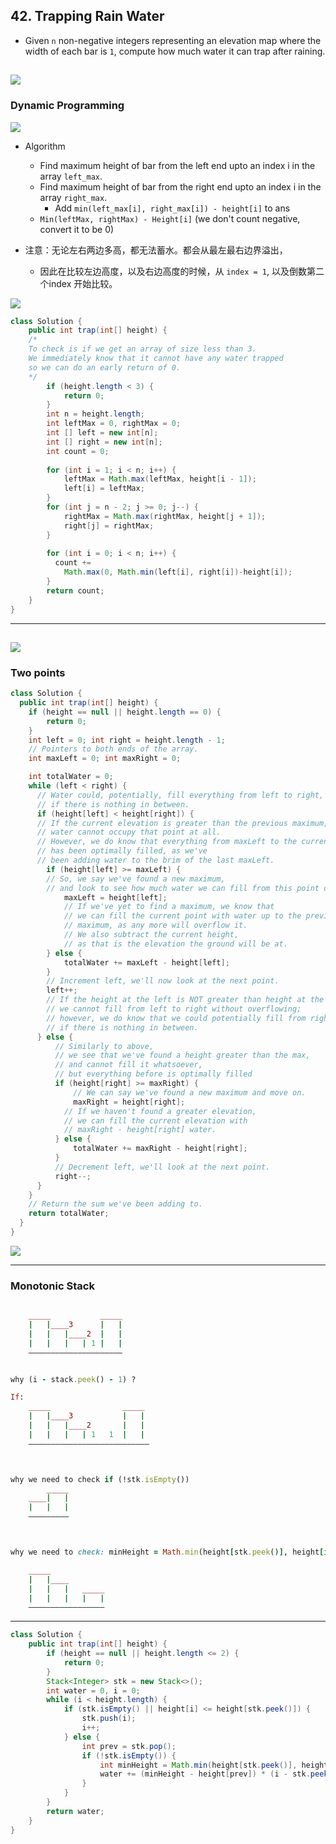 ## 42. Trapping Rain Water

- Given `n` non-negative integers representing an elevation map where the width of each 
  bar is `1`, compute how much water it can trap after raining.

![](img/2021-09-25-16-21-26.png)
---

### Dynamic Programming

![](img/2021-09-25-16-26-52.png)

- Algorithm
  - Find maximum height of bar from the left end upto an index i in the array `left_max`.
  - Find maximum height of bar from the right end upto an index i in the array `right_max`.
    - Add `min(left_max[i], right_max[i]) - height[i]` to ans
  - `Min(leftMax, rightMax) - Height[i]` (we don't count negative, convert it to be 0)

- 注意：无论左右两边多高，都无法蓄水。都会从最左最右边界溢出，
  - 因此在比较左边高度，以及右边高度的时候，从 `index = 1`, 以及倒数第二个index 开始比较。

![](img/2022-05-03-10-01-52.png)

```java
class Solution {
    public int trap(int[] height) {
    /* 
    To check is if we get an array of size less than 3. 
    We immediately know that it cannot have any water trapped 
    so we can do an early return of 0.
    */
        if (height.length < 3) {
            return 0;
        }
        int n = height.length;
        int leftMax = 0, rightMax = 0;
        int [] left = new int[n];
        int [] right = new int[n];
        int count = 0;
        
        for (int i = 1; i < n; i++) {
            leftMax = Math.max(leftMax, height[i - 1]);
            left[i] = leftMax;
        }
        for (int j = n - 2; j >= 0; j--) {
            rightMax = Math.max(rightMax, height[j + 1]);
            right[j] = rightMax;
        }
        
        for (int i = 0; i < n; i++) {
          count += 
            Math.max(0, Math.min(left[i], right[i])-height[i]);
        }
        return count;
    }
}
```
---
![](img/2022-02-06-22-24-42.png)
---

### Two points

```java
class Solution {
  public int trap(int[] height) {
    if (height == null || height.length == 0) {
        return 0;
    }
    int left = 0; int right = height.length - 1; 
    // Pointers to both ends of the array.
    int maxLeft = 0; int maxRight = 0;

    int totalWater = 0;
    while (left < right) {
      // Water could, potentially, fill everything from left to right, 
      // if there is nothing in between.
      if (height[left] < height[right]) {
      // If the current elevation is greater than the previous maximum, 
      // water cannot occupy that point at all.
      // However, we do know that everything from maxLeft to the current index, 
      // has been optimally filled, as we've
      // been adding water to the brim of the last maxLeft.
        if (height[left] >= maxLeft) { 
        // So, we say we've found a new maximum, 
        // and look to see how much water we can fill from this point on.
            maxLeft = height[left]; 
            // If we've yet to find a maximum, we know that 
            // we can fill the current point with water up to the previous
            // maximum, as any more will overflow it. 
            // We also subtract the current height, 
            // as that is the elevation the ground will be at.
        } else { 
            totalWater += maxLeft - height[left]; 
        }
        // Increment left, we'll now look at the next point.
        left++;
        // If the height at the left is NOT greater than height at the right, 
        // we cannot fill from left to right without overflowing; 
        // however, we do know that we could potentially fill from right to left, 
        // if there is nothing in between.
      } else {
          // Similarly to above, 
          // we see that we've found a height greater than the max, 
          // and cannot fill it whatsoever, 
          // but everything before is optimally filled
          if (height[right] >= maxRight) { 
              // We can say we've found a new maximum and move on.  
              maxRight = height[right]; 
            // If we haven't found a greater elevation, 
            // we can fill the current elevation with 
            // maxRight - height[right] water.
          } else {
              totalWater += maxRight - height[right]; 
          }
          // Decrement left, we'll look at the next point.
          right--;
      }
    }
    // Return the sum we've been adding to.
    return totalWater;
  }
}
```

![](img/2022-02-06-22-26-14.png)

---

### Monotonic Stack

```ruby

    _____           _____
    |   |____3      |   |  
    |   |   |____2  |   |
    |   |   |   | 1 |   |
    —————————————————————


why (i - stack.peek() - 1) ?

If:
    _____                _____
    |   |____3           |   |  
    |   |   |____2       |   |
    |   |   |   | 1   1  |   |
    ———————————————————————————



why we need to check if (!stk.isEmpty()) 
        _____
    ____|   |
    |   |   | 
    —————————



why we need to check: minHeight = Math.min(height[stk.peek()], height[i]);

    _____           
    |   |____      
    |   |   |   _____
    |   |   |   |   |
    —————————————————

```

---

```java
class Solution {
    public int trap(int[] height) {
        if (height == null || height.length <= 2) {
            return 0;
        }
        Stack<Integer> stk = new Stack<>();
        int water = 0, i = 0;
        while (i < height.length) {
            if (stk.isEmpty() || height[i] <= height[stk.peek()]) {
                stk.push(i);
                i++;
            } else {
                int prev = stk.pop();
                if (!stk.isEmpty()) {
                    int minHeight = Math.min(height[stk.peek()], height[i]);
                    water += (minHeight - height[prev]) * (i - stk.peek() - 1);
                }
            }
        }
        return water;
    }
}
```